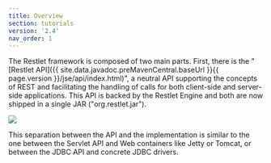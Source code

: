 ```yaml
---
title: Overview
section: tutorials
version: '2.4'
nav_order: 1
---
```

The Restlet framework is composed of two main parts. First, there is the
"[Restlet API]({{ site.data.javadoc.preMavenCentral.baseUrl }}{{ page.version }}/jse/api/index.html)", a neutral API supporting
the concepts of REST and facilitating the handling of calls for both
client-side and server-side applications. This API is backed by the
Restlet Engine and both are now shipped in a single JAR
("org.restlet.jar").

![](images/tutorial01.png)

This separation between the API and the implementation is similar to the
one between the Servlet API and Web containers like Jetty or Tomcat, or
between the JDBC API and concrete JDBC drivers.
